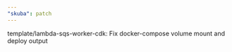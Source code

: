 ```yaml
---
"skuba": patch
---
```


template/lambda-sqs-worker-cdk: Fix docker-compose volume mount and deploy output

